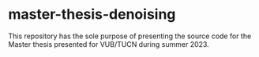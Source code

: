 # master-thesis-denoising
This repository has the sole purpose of presenting the source code for the Master thesis presented for VUB/TUCN during summer 2023.
